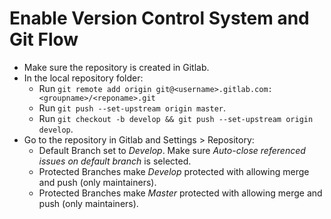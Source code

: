 # Enable Version Control System and Git Flow

- Make sure the repository is created in Gitlab.
- In the local repository folder:
    - Run `git remote add origin git@<username>.gitlab.com:<groupname>/<reponame>.git`
    - Run `git push --set-upstream origin master`.
    - Run `git checkout -b develop && git push --set-upstream origin develop`.
- Go to the repository in Gitlab and Settings > Repository:
    - Default Branch set to *Develop*. Make sure *Auto-close referenced issues on default branch* is selected.
    - Protected Branches make *Develop* protected with allowing merge and push (only maintainers).
    - Protected Branches make *Master* protected with allowing merge and push (only maintainers).
